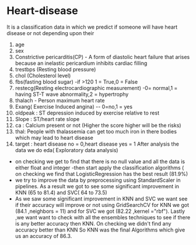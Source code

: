 # Heart-disease
It is a classification data in which we predict if someone will have heart disease or not depending upon their
1) age
2) sex
3) Constrictive pericarditis(CP) - A form of diastolic heart failure that arises because an inelastic pericardium inhibits cardiac filling
4) trestbps (Resting blood pressure)
5) chol (Cholesterol level)
7) fbs(fasting blood sugar) -if >120 1 = True,0 = False
8) restecg(Resting electrocardiographic measurement) -0= normal,1 = having ST-T wave abnormality,2 = hypertrophy
9) thalach - Person maximum heart rate
10) Exang( Exercise Induced angina) -- 0=no,1 = yes
11) oldpeak : ST depression induced by exercise relative to rest
12) Slope : ST/heart rate slope
13) ca : Calcium present or not (Higher the score higher will be the risks)
14) thal: People with thalassemia can get too much iron in there bodies which may lead to heart disease
15) target : heart disease no = 0,heart disease yes = 1
     After analysis the data
     we do eda( Exploratory data analysis)
-   on checking we get to find that there is no null value and all the data is either float and integer
-then start apply the classification algorithms ( on checking we find that LogisticRegression has the best result (81.9%)
- we try to improve the data by preprocessing using StandardScaler in pipelines.
As a result we got to see some significant improvement in KNN (65 to 81.4) and SVC( 64 to 73.5)
- As we saw some significant improvement in KNN and SVC we want see if their accuracy will improve or not using GridSearchCV
for KNN we got (84.1 ,neighbors = 11) and for SVC we got (82.22 ,kernel ="rbf").
Lastly ,we want want to check with all the ensembles techniques to see if there is any better accuracy then KNN.
On checking we didn't find any accuracy better than KNN
So KNN was the final Algorithms which give us an accuracy of 86.3.
